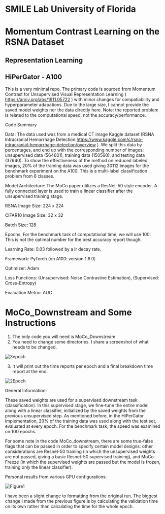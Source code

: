 # SMILE Lab University of Florida
# Momentum Contrast Learning on the RSNA Dataset
## Representation Learning 
## HiPerGator - A100 

This is a very minimal repo. The primary code is sourced from Momentum Contrast for Unsupervised Visual Representation Learning ( https://arxiv.org/abs/1911.05722 ) with minor changes for compatiability and hyperparameter adapations. Due to the large size, I cannot provide the saved model weights nor the data directly here. Note: the reported problem is related to the computational speed, not the accuracy/performance. 

Code Summary 
 
Data: The data used was from a medical CT image Kaggle dataset (RSNA Intracranial Hemorrhage Detection https://www.kaggle.com/c/rsna-intracranial-hemorrhage-detection/overview ).  We split this data by percentages, and end up with the corresponding number of images: unsupervised data (564601), training data (150560), and testing data (37640). To show the effectiveness of the method on reduced labeled images, 20% of the training data was used giving 30112 images for the benchmark experiment on the A100. This is a multi-label classification problem from 6 classes. 

Model Architecture: The MoCo paper utilizes a ResNet-50 style encoder. A fully connected layer is used to train a linear classifier after the unsupervised training stage. 

RSNA Image Size: 224 x 224 

CIFAR10 Image Size: 32 x 32 

Batch Size: 128 

Epochs: For the benchmark task of computational time, we will use 100. This is not the optimal number for the best accuracy report though. 

Learning Rate: 0.03 followed by a lr decay rate. 

Framework: PyTorch (on A100: version 1.6.0) 

Optimizer: Adam 

Loss Functions: (Unsupervised: Noise Contrastive Estimation), (Supervised: Cross-Entropy)

Evaluation Metric: AUC

# MoCo_Downstream and Some Instructions

1) The only code you will need is MoCo_Downstream
2) You need to change some directories. I share a screenshot of what needs to be changed.

![3epoch](https://user-images.githubusercontent.com/57649485/90648071-17ca3e00-e207-11ea-9c0e-89aa876dd1ab.PNG)

3) It will print out the time reports per epoch and a final breakdown time report at the end.

![2Epoch](https://user-images.githubusercontent.com/57649485/90647992-fa956f80-e206-11ea-9ee2-62cff2db715c.PNG)

General Information: 

These saved weights are used for a supervised downstream task (classification). In this supervised stage, we fine-tune the entire model along with a linear classifier, initialized by the saved weights from the previous unsupervised step. As mentioned before, in the HiPerGator implementation, 20% of the training data was used along with the test set, evaluated at every epoch. For the benchmark task, the speed was examined on 100 epochs. 

For some note in the code MoCo_downstream, there are some true-false flags that can be passed in order to specify certain model designs: other considerations are Resnet-50 training (in which the unsupervised weights are not passed, giving a basic Resnet-50 supervised training), and MoCo-Freeze (in which the supervised weights are passed but the model is frozen, training only the linear classifier). 

Personal results from various GPU configurations:

![Figure1](https://user-images.githubusercontent.com/57649485/88983920-45703700-d29a-11ea-94e2-1398620c3de9.PNG)

I have been a slight change to formatting from the original run. The biggest change I made from the previous figure is by calculating the validation time on its own rather than calculating the time for the whole epoch. 
